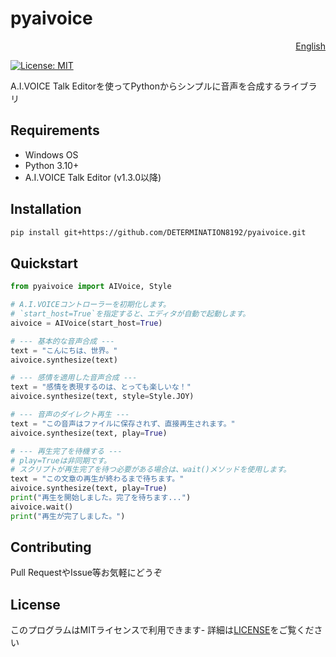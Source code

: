 # pyaivoice

<p align="right"><a href="./README.en.md">English</a></p>

[![License: MIT](https://img.shields.io/badge/License-MIT-yellow.svg)](https://opensource.org/licenses/MIT)

A.I.VOICE Talk Editorを使ってPythonからシンプルに音声を合成するライブラリ

## Requirements

- Windows OS
- Python 3.10+
- A.I.VOICE Talk Editor (v1.3.0以降)

## Installation 

```sh
pip install git+https://github.com/DETERMINATION8192/pyaivoice.git
```

## Quickstart

```python
from pyaivoice import AIVoice, Style

# A.I.VOICEコントローラーを初期化します。
# `start_host=True`を指定すると、エディタが自動で起動します。
aivoice = AIVoice(start_host=True)

# --- 基本的な音声合成 ---
text = "こんにちは、世界。"
aivoice.synthesize(text)

# --- 感情を適用した音声合成 ---
text = "感情を表現するのは、とっても楽しいな！"
aivoice.synthesize(text, style=Style.JOY)

# --- 音声のダイレクト再生 ---
text = "この音声はファイルに保存されず、直接再生されます。"
aivoice.synthesize(text, play=True)

# --- 再生完了を待機する ---
# play=Trueは非同期です。
# スクリプトが再生完了を待つ必要がある場合は、wait()メソッドを使用します。
text = "この文章の再生が終わるまで待ちます。"
aivoice.synthesize(text, play=True)
print("再生を開始しました。完了を待ちます...")
aivoice.wait()
print("再生が完了しました。")
```

## Contributing

Pull RequestやIssue等お気軽にどうぞ

## License

このプログラムはMITライセンスで利用できます- 詳細は[LICENSE](LICENSE)をご覧ください